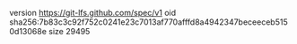 version https://git-lfs.github.com/spec/v1
oid sha256:7b83c3c92f752c0241e23c7013af770afffd8a4942347beceeceb5150d13068e
size 29495
